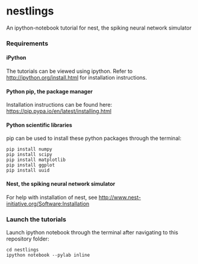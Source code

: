 # nestlings
An ipython-notebook tutorial for nest, the spiking neural network simulator

### Requirements


#### iPython

The tutorials can be viewed using ipython. Refer to http://ipython.org/install.html for installation instructions.


#### Python pip, the package manager

Installation instructions can be found here: https://pip.pypa.io/en/latest/installing.html


#### Python scientific libraries

pip can be used to install these python packages through the terminal:

```shell
pip install numpy
pip install scipy
pip install matplotlib
pip install ggplot
pip install uuid
```


#### Nest, the spiking neural network simulator

For help with installation of nest, see http://www.nest-initiative.org/Software:Installation


### Launch the tutorials

Launch ipython notebook through the terminal after navigating to this repository folder:

```shell
cd nestlings
ipython notebook --pylab inline
```

